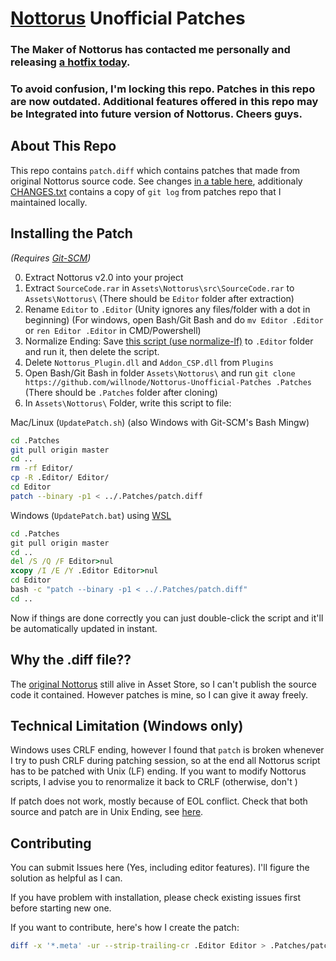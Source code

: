 # [Nottorus](http://u3d.as/qVo) Unofficial Patches

### The Maker of Nottorus has contacted me personally and releasing [a hotfix today](https://forum.unity.com/threads/released-nottorus-unlimited-visual-programming-plugin.395750/page-25#post-3550651).

### To avoid confusion, I'm locking this repo. Patches in this repo are now outdated. Additional features offered in this repo may be Integrated into future version of Nottorus. Cheers guys.

<!--

### [Read my post for preamble about what is going on](https://blog.wellosoft.net/en/nottorus-after-2-years.html)

Nottorus is a powerful plugin, first of its kind. ~~Sadly the plugin author has walked away, and we're afraid of losing this masterpiece.~~

-->

## About This Repo

This repo contains `patch.diff` which contains patches that made from original Nottorus source code.
See changes [in a table here](https://blog.wellosoft.net/en/nottorus-after-2-years.html#edit-post-mortem), additionaly [CHANGES.txt](CHANGES.txt) contains a copy of 	`git log` from patches repo that I maintained locally.

## Installing the Patch

*(Requires [Git-SCM](https://git-scm.com/))*

0. Extract Nottorus v2.0 into your project
1. Extract `SourceCode.rar` in `Assets\Nottorus\src\SourceCode.rar` to `Assets\Nottorus\` (There should be `Editor` folder after extraction)
2. Rename `Editor` to `.Editor` (Unity ignores any files/folder with a dot in beginning) (For windows, open Bash/Git Bash and do `mv Editor .Editor` or `ren Editor .Editor` in CMD/Powershell)
3. Normalize Ending: Save [this script (use normalize-lf)](https://gist.github.com/willnode/a6e76fcb9ac5d150df4a356b818a0ffe) to `.Editor` folder and run it, then delete the script.
3. Delete `Nottorus_Plugin.dll` and `Addon_CSP.dll` from `Plugins`
4. Open Bash/Git Bash in folder `Assets\Nottorus\` and run `git clone https://github.com/willnode/Nottorus-Unofficial-Patches .Patches` (There should be `.Patches` folder after cloning)
5. In `Assets\Nottorus\` Folder, write this script to file:

Mac/Linux (`UpdatePatch.sh`) (also Windows with Git-SCM's Bash Mingw)

```sh
cd .Patches
git pull origin master
cd ..
rm -rf Editor/
cp -R .Editor/ Editor/
cd Editor
patch --binary -p1 < ../.Patches/patch.diff
```

Windows (`UpdatePatch.bat`) using [WSL](https://docs.microsoft.com/en-us/windows/wsl/install-win10)

```bat
cd .Patches
git pull origin master
cd ..
del /S /Q /F Editor>nul
xcopy /I /E /Y .Editor Editor>nul
cd Editor
bash -c "patch --binary -p1 < ../.Patches/patch.diff"
cd ..
```

Now if things are done correctly you can just double-click the script and it'll be automatically updated in instant.

## Why the .diff file??

The [original Nottorus](http://u3d.as/qVo) still alive in Asset Store, so I can't publish the source code it contained. However patches is mine, so I can give it away freely.

## Technical Limitation (Windows only)

Windows uses CRLF ending, however I found that `patch` is broken whenever I try to push CRLF during patching session, so at the end all Nottorus script has to be patched with Unix (LF) ending. If you want to modify Nottorus scripts, I advise you to renormalize it back to CRLF (otherwise, don't )

If patch does not work, mostly because of EOL conflict. Check that both source and patch are in Unix Ending, see [here](https://forum.unity.com/threads/released-nottorus-unlimited-visual-programming-plugin.395750/page-24#post-3549703).

## Contributing

You can submit Issues here (Yes, including editor features). I'll figure the solution as helpful as I can.

If you have problem with installation, please check existing issues first before starting new one.

If you want to contribute, here's how I create the patch:

```sh
diff -x '*.meta' -ur --strip-trailing-cr .Editor Editor > .Patches/patch.diff
```

<!--

## Donation

[Link Here](https://paypal.me/WelloSoft)

I'm just one of many Nottorus Customer and I don't have any kind of relation with Nottorus author. I can't give 100% support but your donation can be a signal of how much importance of continuing Nottorus Development, so thank you.

-->
